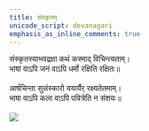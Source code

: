 ```yaml
---
title: संस्कृतम्
unicode_script: devanagari
emphasis_as_inline_comments: true
---
```


संस्कृतस्याभवद्रक्षा कथं कस्माद् विचिन्त्यताम्।  
भाषां वाऽपि जनं वाऽपि धर्मो रक्षिति रक्षितः॥  
   
आर्षचिन्ता सुसंस्कारो ययार्यैर् रक्ष्यतेतमाम्।  
भाषा वाऽपि कला वाऽपि पवित्रेति न संशयः॥   
   
[![](http://i.imgur.com/3cld8L9.jpg)](http://i.imgur.com/3cld8L9.jpg)  
    
